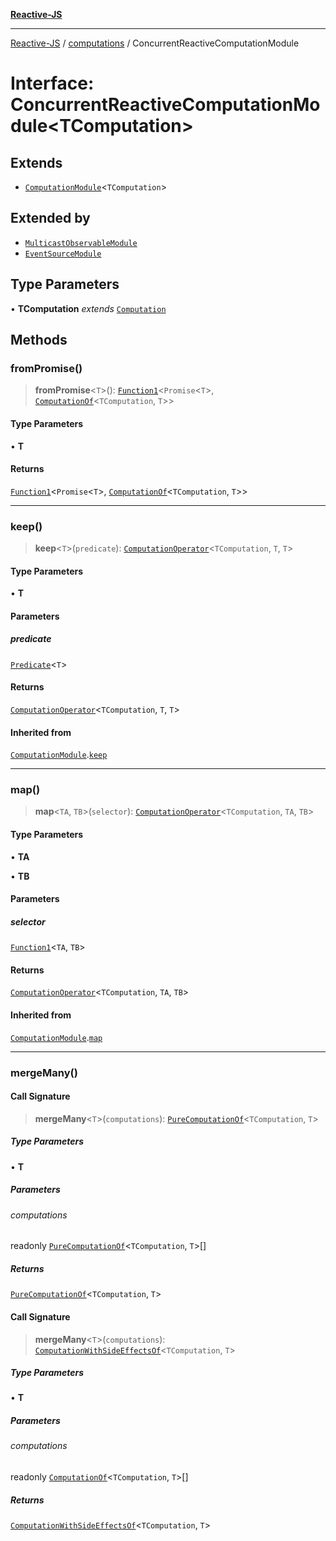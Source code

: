[**Reactive-JS**](../../README.md)

***

[Reactive-JS](../../README.md) / [computations](../README.md) / ConcurrentReactiveComputationModule

# Interface: ConcurrentReactiveComputationModule\<TComputation\>

## Extends

- [`ComputationModule`](ComputationModule.md)\<`TComputation`\>

## Extended by

- [`MulticastObservableModule`](../../concurrent/MulticastObservable/interfaces/MulticastObservableModule.md)
- [`EventSourceModule`](../../events/EventSource/interfaces/EventSourceModule.md)

## Type Parameters

• **TComputation** *extends* [`Computation`](../type-aliases/Computation.md)

## Methods

### fromPromise()

> **fromPromise**\<`T`\>(): [`Function1`](../../functions/type-aliases/Function1.md)\<`Promise`\<`T`\>, [`ComputationOf`](../type-aliases/ComputationOf.md)\<`TComputation`, `T`\>\>

#### Type Parameters

• **T**

#### Returns

[`Function1`](../../functions/type-aliases/Function1.md)\<`Promise`\<`T`\>, [`ComputationOf`](../type-aliases/ComputationOf.md)\<`TComputation`, `T`\>\>

***

### keep()

> **keep**\<`T`\>(`predicate`): [`ComputationOperator`](../type-aliases/ComputationOperator.md)\<`TComputation`, `T`, `T`\>

#### Type Parameters

• **T**

#### Parameters

##### predicate

[`Predicate`](../../functions/type-aliases/Predicate.md)\<`T`\>

#### Returns

[`ComputationOperator`](../type-aliases/ComputationOperator.md)\<`TComputation`, `T`, `T`\>

#### Inherited from

[`ComputationModule`](ComputationModule.md).[`keep`](ComputationModule.md#keep)

***

### map()

> **map**\<`TA`, `TB`\>(`selector`): [`ComputationOperator`](../type-aliases/ComputationOperator.md)\<`TComputation`, `TA`, `TB`\>

#### Type Parameters

• **TA**

• **TB**

#### Parameters

##### selector

[`Function1`](../../functions/type-aliases/Function1.md)\<`TA`, `TB`\>

#### Returns

[`ComputationOperator`](../type-aliases/ComputationOperator.md)\<`TComputation`, `TA`, `TB`\>

#### Inherited from

[`ComputationModule`](ComputationModule.md).[`map`](ComputationModule.md#map)

***

### mergeMany()

#### Call Signature

> **mergeMany**\<`T`\>(`computations`): [`PureComputationOf`](../type-aliases/PureComputationOf.md)\<`TComputation`, `T`\>

##### Type Parameters

• **T**

##### Parameters

###### computations

readonly [`PureComputationOf`](../type-aliases/PureComputationOf.md)\<`TComputation`, `T`\>[]

##### Returns

[`PureComputationOf`](../type-aliases/PureComputationOf.md)\<`TComputation`, `T`\>

#### Call Signature

> **mergeMany**\<`T`\>(`computations`): [`ComputationWithSideEffectsOf`](../type-aliases/ComputationWithSideEffectsOf.md)\<`TComputation`, `T`\>

##### Type Parameters

• **T**

##### Parameters

###### computations

readonly [`ComputationOf`](../type-aliases/ComputationOf.md)\<`TComputation`, `T`\>[]

##### Returns

[`ComputationWithSideEffectsOf`](../type-aliases/ComputationWithSideEffectsOf.md)\<`TComputation`, `T`\>
